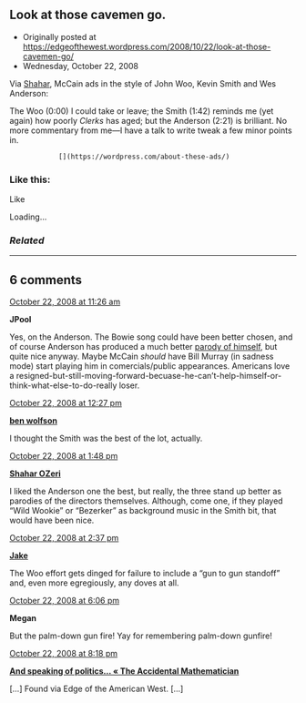 ## Look at those cavemen go.

 * Originally posted at https://edgeofthewest.wordpress.com/2008/10/22/look-at-those-cavemen-go/
 * Wednesday, October 22, 2008

Via [Shahar](http://pervegalit.wordpress.com/2008/10/22/some-directors-do-mccain-attack-ads/), McCain ads in the style of John Woo, Kevin Smith and Wes Anderson:



The Woo (0:00) I could take or leave; the Smith (1:42) reminds me (yet again) how poorly _Clerks_ has aged; but the Anderson (2:21) is brilliant.  No more commentary from me—I have a talk to 
write
 tweak a few minor points in.

		

			

				[](https://wordpress.com/about-these-ads/)
				

					
				

			

		

### Like this:


Like

 
Loading...


[]()

### _Related_


	

* * *

		

## 6 comments

		

	

		

[October 22, 2008 at 11:26 am](https://edgeofthewest.wordpress.com/2008/10/22/look-at-those-cavemen-go/#comment-24116)

**JPool**

					

		

Yes, on the Anderson.  The Bowie song could have been better chosen, and of course Anderson has produced a much better [parody of himself](http://www.youtube.com/watch?v=spCknVcaSHg), but quite nice anyway.  Maybe McCain _should_ have Bill Murray (in sadness mode) start playing him in comercials/public appearances.  Americans love a resigned-but-still-moving-forward-becuase-he-can’t-help-himself-or-think-what-else-to-do-really loser.

		

		

						

	

	

		

[October 22, 2008 at 12:27 pm](https://edgeofthewest.wordpress.com/2008/10/22/look-at-those-cavemen-go/#comment-24120)

**[ben wolfson](http://waste.typepad.com)**

					

		

I thought the Smith was the best of the lot, actually.

		

		

						

	

	

		

[October 22, 2008 at 1:48 pm](https://edgeofthewest.wordpress.com/2008/10/22/look-at-those-cavemen-go/#comment-24123)

**[Shahar OZeri](http://www.pervegalit.wordpress.com)**

					

		

I liked the Anderson one the best, but really, the three stand up better as parodies of the directors themselves.  Although, come one, if they played “Wild Wookie” or “Bezerker” as background music in the Smith bit, that would have been nice.

		

		

						

	

	

		

[October 22, 2008 at 2:37 pm](https://edgeofthewest.wordpress.com/2008/10/22/look-at-those-cavemen-go/#comment-24124)

**[Jake](http://karmadrome.livejournal.com)**

					

		

The Woo effort gets dinged for failure to include a “gun to gun standoff” and, even more egregiously, any doves at all.

		

		

						

	

	

		

[October 22, 2008 at 6:06 pm](https://edgeofthewest.wordpress.com/2008/10/22/look-at-those-cavemen-go/#comment-24151)

**Megan**

					

		

But the palm-down gun fire!  Yay for remembering palm-down gunfire!

		

		

						

	

	

		

[October 22, 2008 at 8:18 pm](https://edgeofthewest.wordpress.com/2008/10/22/look-at-those-cavemen-go/#comment-24160)

**[And speaking of politics… « The Accidental Mathematician](http://ilaba.wordpress.com/2008/10/22/and-speaking-of-politics/)**

					

		

[…] Found via Edge of the American West. […]

		

		

						

	

	

		

		

	

	  